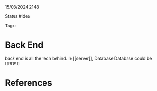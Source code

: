 15/08/2024 2148

Status #idea

Tags:

# Back End

back end is all the tech behind. Ie [[server]], Database
Database could be [[RDS]]

# References
